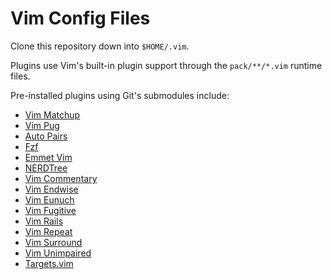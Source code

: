 # Vim Config Files

Clone this repository down into `$HOME/.vim`.

Plugins use Vim's built-in plugin support through the `pack/**/*.vim` runtime
files.

Pre-installed plugins using Git's submodules include:

* [Vim Matchup][vim-matchup]
* [Vim Pug][vim-pug]
* [Auto Pairs][vim-auto-pairs]
* [Fzf][vim-fzf]
* [Emmet Vim][emmet-vim]
* [NERDTree][nerdtree]
* [Vim Commentary][vim-commentary]
* [Vim Endwise][vim-endwise]
* [Vim Eunuch][vim-eunuch]
* [Vim Fugitive][vim-fugitive]
* [Vim Rails][vim-rails]
* [Vim Repeat][vim-repeat]
* [Vim Surround][vim-surround]
* [Vim Unimpaired][vim-unimpaired]
* [Targets.vim][targets-vim]

[vim-matchup]: https://github.com/andymass/vim-matchup
[vim-pug]: https://github.com/digitaltoad/vim-pug
[vim-auto-pairs]: https://github.com/jiangmiao/auto-pairs
[vim-fzf]: https://github.com/junegunn/fzf.vim
[emmet-vim]: https://github.com/mattn/emmet-vim
[nerdtree]: https://github.com/preservim/nerdtree
[vim-commentary]: https://github.com/tpope/vim-commentary
[vim-endwise]: https://github.com/tpope/vim-endwise
[vim-eunuch]: https://github.com/tpope/vim-eunuch
[vim-fugitive]: https://github.com/tpope/vim-fugitive
[vim-rails]: https://github.com/tpope/vim-rails
[vim-repeat]: https://github.com/tpope/vim-repeat
[vim-surround]: https://github.com/tpope/vim-surround
[vim-unimpaired]: https://github.com/tpope/vim-unimpaired
[targets-vim]: https://github.com/wellle/targets.vim
